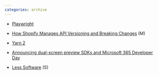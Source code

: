 ```yaml
---
categories: archive
---
```


- [Playwright](https://github.com/microsoft/playwright "https://github.com/microsoft/playwright")

- [How Shopify Manages API Versioning and Breaking Changes](https://engineering.shopify.com/blogs/engineering/shopify-manages-api-versioning-breaking-changes "https://engineering.shopify.com/blogs/engineering/shopify-manages-api-versioning-breaking-changes") (M)

- [Yarn 2](https://dev.to/arcanis/introducing-yarn-2-4eh1 "https://dev.to/arcanis/introducing-yarn-2-4eh1")

- [Announcing dual-screen preview SDKs and Microsoft 365 Developer Day](https://blogs.windows.com/windowsdeveloper/2020/01/22/announcing-dual-screen-preview-sdks-and-microsoft-365-developer-day/ "https://blogs.windows.com/windowsdeveloper/2020/01/22/announcing-dual-screen-preview-sdks-and-microsoft-365-developer-day/")

- [Less Software](https://basecamp.com/gettingreal/10.1-less-software "https://basecamp.com/gettingreal/10.1-less-software") (S)
